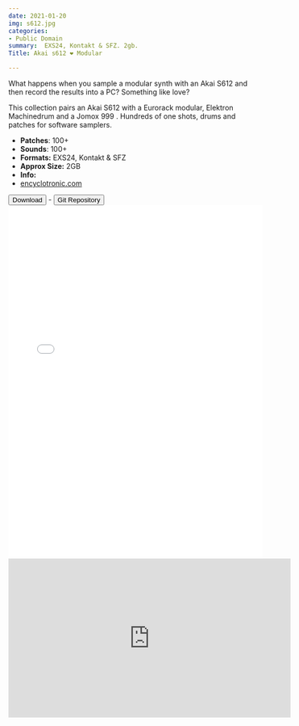 ```yaml
---
date: 2021-01-20
img: s612.jpg
categories:
- Public Domain
summary:  EXS24, Kontakt & SFZ. 2gb.
Title: Akai s612 ❤️ Modular

---
```

What happens when you sample a modular synth with an Akai S612 and then record the results into a PC? Something like love?

This collection pairs an Akai S612 with a Eurorack modular, Elektron Machinedrum and a Jomox 999 . Hundreds of one shots, drums and patches for software samplers.

-   **Patches**: 100+
- **Sounds**: 100+
-   **Formats:** EXS24, Kontakt & SFZ 
-   **Approx Size:** 2GB
-   **Info:**
- [encyclotronic.com](https://encyclotronic.com/synthesizers/akai/akai-s612-midi-digital-sampler-r870/)



<div class="buttons"> <a href="https://github.com/publicsamples/Akai-S612-Modular/releases/download/1.1/AkaiModular.zip"> <button>Download</button></a> - <a href="https://github.com/publicsamples/Akai-S612-Modular"> <button>Git Repository</button></a></div>



<div><iframe width="100%" height="700px" src="/Demos/demos/s612.html" scrolling="no" frameborder="0" allow="accelerometer; autoplay; clipboard-write; encrypted-media; gyroscope; picture-in-picture" allowfullscreen></iframe></div>


<iframe width="560" height="315" src="https://www.youtube.com/embed/pjTtEDgeXDo" scrolling="no" frameborder="0" allow="accelerometer; autoplay; clipboard-write; encrypted-media; gyroscope; picture-in-picture" allowfullscreen></iframe>
